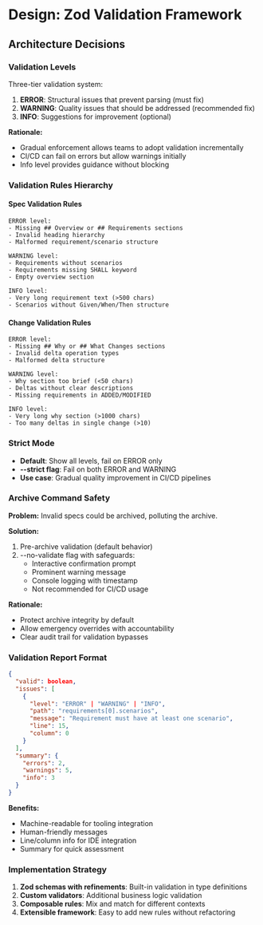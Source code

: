 # Design: Zod Validation Framework

## Architecture Decisions

### Validation Levels
Three-tier validation system:
1. **ERROR**: Structural issues that prevent parsing (must fix)
2. **WARNING**: Quality issues that should be addressed (recommended fix)
3. **INFO**: Suggestions for improvement (optional)

**Rationale:** 
- Gradual enforcement allows teams to adopt validation incrementally
- CI/CD can fail on errors but allow warnings initially
- Info level provides guidance without blocking

### Validation Rules Hierarchy

#### Spec Validation Rules
```
ERROR level:
- Missing ## Overview or ## Requirements sections
- Invalid heading hierarchy
- Malformed requirement/scenario structure

WARNING level:
- Requirements without scenarios
- Requirements missing SHALL keyword
- Empty overview section

INFO level:
- Very long requirement text (>500 chars)
- Scenarios without Given/When/Then structure
```

#### Change Validation Rules
```
ERROR level:
- Missing ## Why or ## What Changes sections
- Invalid delta operation types
- Malformed delta structure

WARNING level:
- Why section too brief (<50 chars)
- Deltas without clear descriptions
- Missing requirements in ADDED/MODIFIED

INFO level:
- Very long why section (>1000 chars)
- Too many deltas in single change (>10)
```

### Strict Mode
- **Default**: Show all levels, fail on ERROR only
- **--strict flag**: Fail on both ERROR and WARNING
- **Use case**: Gradual quality improvement in CI/CD pipelines

### Archive Command Safety
**Problem:** Invalid specs could be archived, polluting the archive.

**Solution:** 
1. Pre-archive validation (default behavior)
2. --no-validate flag with safeguards:
   - Interactive confirmation prompt
   - Prominent warning message
   - Console logging with timestamp
   - Not recommended for CI/CD usage

**Rationale:**
- Protect archive integrity by default
- Allow emergency overrides with accountability
- Clear audit trail for validation bypasses

### Validation Report Format
```json
{
  "valid": boolean,
  "issues": [
    {
      "level": "ERROR" | "WARNING" | "INFO",
      "path": "requirements[0].scenarios",
      "message": "Requirement must have at least one scenario",
      "line": 15,
      "column": 0
    }
  ],
  "summary": {
    "errors": 2,
    "warnings": 5,
    "info": 3
  }
}
```

**Benefits:**
- Machine-readable for tooling integration
- Human-friendly messages
- Line/column info for IDE integration
- Summary for quick assessment

### Implementation Strategy
1. **Zod schemas with refinements**: Built-in validation in type definitions
2. **Custom validators**: Additional business logic validation
3. **Composable rules**: Mix and match for different contexts
4. **Extensible framework**: Easy to add new rules without refactoring